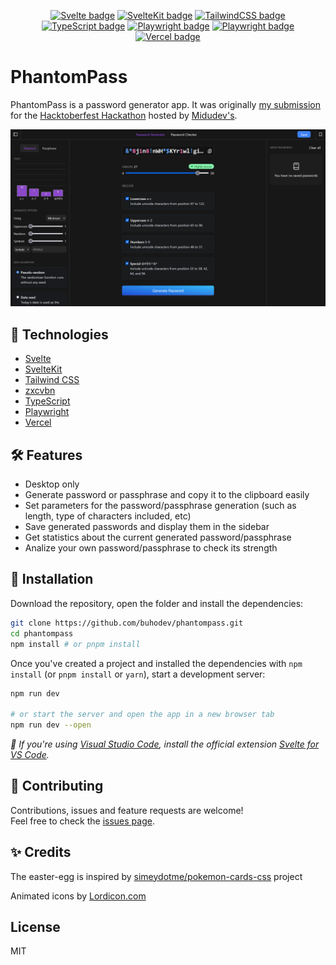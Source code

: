<div align="center">

[![Svelte badge](https://img.shields.io/badge/Svelte-3.52.0-orange)](https://svelte.dev/)
[![SvelteKit badge](https://img.shields.io/badge/SvelteKit-1.0.0--next.535-orange)](https://kit.svelte.dev/)
[![TailwindCSS badge](https://img.shields.io/badge/TailwindCSS-3.3.2-blue)](https://tailwindcss.com/)
[![TypeScript badge](https://img.shields.io/badge/TypeScript-4.8.4-blue)](https://www.typescriptlang.org/)
[![Playwright badge](https://img.shields.io/badge/zxcvbn--ts-2.1.0-green)](https://zxcvbn-ts.github.io/zxcvbn/)
[![Playwright badge](https://img.shields.io/badge/Playwright-1.25.0-green)](https://playwright.dev/)
[![Vercel badge](https://vercelbadge.vercel.app/api/buhodev/phantompass)](https://phantompass.vercel.app/)

</div>

# PhantomPass

PhantomPass is a password generator app. It was originally [my submission](https://hacktoberfest-2022.vercel.app/entry/buhodev) for the [Hacktoberfest Hackathon](https://hacktoberfest-2022.vercel.app) hosted by [Midudev's](https://twitch.tv/midudev).

![](/static/phantompass-screenshot.png)

## 🦾 Technologies

- [Svelte](https://svelte.dev/)
- [SvelteKit](https://kit.svelte.dev/)
- [Tailwind CSS](https://tailwindcss.com/)
- [zxcvbn](https://zxcvbn-ts.github.io/zxcvbn/)
- [TypeScript](https://www.typescriptlang.org/)
- [Playwright](https://playwright.dev/)
- [Vercel](https://vercel.com/)

## 🛠️ Features

- Desktop only
- Generate password or passphrase and copy it to the clipboard easily
- Set parameters for the password/passphrase generation (such as length, type of characters included, etc)
- Save generated passwords and display them in the sidebar
- Get statistics about the current generated password/passphrase
- Analize your own password/passphrase to check its strength

## 🚀 Installation

Download the repository, open the folder and install the dependencies:

```bash
git clone https://github.com/buhodev/phantompass.git
cd phantompass
npm install # or pnpm install
```

Once you've created a project and installed the dependencies with `npm install` (or `pnpm install` or `yarn`), start a development server:

```bash
npm run dev

# or start the server and open the app in a new browser tab
npm run dev --open
```

_📢 If you're using [Visual Studio Code](https://code.visualstudio.com/), install the official extension [Svelte for VS Code](https://marketplace.visualstudio.com/items?itemName=svelte.svelte-vscode)._

## 🤝 Contributing

Contributions, issues and feature requests are welcome!
<br />
Feel free to check the [issues page](https://github.com/buhodev/phantompass/issues).

## ✨ Credits

The easter-egg is inspired by [simeydotme/pokemon-cards-css](https://github.com/simeydotme/pokemon-cards-css) project

Animated icons by [Lordicon.com](https://lordicon.com)

## License

MIT

